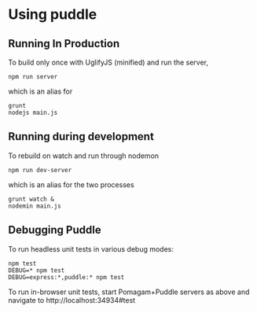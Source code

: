 # Using puddle

## Running In Production

To build only once with UglifyJS (minified) and run the server,

    npm run server

which is an alias for

    grunt
    nodejs main.js

## Running during development

To rebuild on watch and run through nodemon

    npm run dev-server

which is an alias for the two processes

    grunt watch &
    nodemin main.js

## Debugging Puddle

To run headless unit tests in various debug modes:

    npm test
    DEBUG=* npm test
    DEBUG=express:*,puddle:* npm test

To run in-browser unit tests, start Pomagam+Puddle servers as above and
navigate to http://localhost:34934#test
